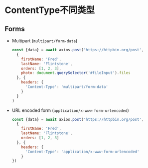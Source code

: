 # ContentType不同类型

## Forms

+ Multipart (`multipart/form-data`)

  ```js
  const {data} = await axios.post('https://httpbin.org/post',
    {
      firstName: 'Fred',
      lastName: 'Flintstone',
      orders: [1, 2, 3],
      photo: document.querySelector('#fileInput').files
    }, {
      headers: {
        'Content-Type': 'multipart/form-data'
      }
    }
  )
  ```

+ URL encoded form (`application/x-www-form-urlencoded`)

  ```js
  const {data} = await axios.post('https://httpbin.org/post',
    {
      firstName: 'Fred',
      lastName: 'Flintstone',
      orders: [1, 2, 3]
    }, {
      headers: {
        'Content-Type': 'application/x-www-form-urlencoded'
      }
  })
  ```
